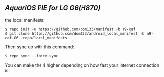 _AquariOS PIE for LG G6(H870)_
---------------------------

the local manifests:

	$ repo init -u https://github.com/dom133/manifest -b a9-caf
	$ git clone https://github.com/dom133/android_local_manifest -b a9-caf-G6 .repo/local_manifests

Then sync up with this command:

	$ repo sync --force-sync
	
You can make the 4 higher depending on how fast your internet connection is. 
